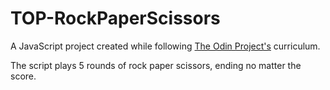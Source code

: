 # TOP-RockPaperScissors

A JavaScript project created while following [The Odin Project's](https://www.theodinproject.com/dashboard) curriculum.

The script plays 5 rounds of rock paper scissors, ending no matter the score.